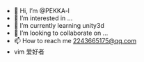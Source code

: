 - 👋 Hi, I’m @PEKKA-l
- 👀 I’m interested in ...
- 🌱 I’m currently learning unity3d
- 💞️ I’m looking to collaborate on ...
- 📫 How to reach me 2243665175@qq.com
- vim 爱好者
<!---
PEKKA-l/PEKKA-l is a ✨ special ✨ repository because its `README.md` (this file) appears on your GitHub profile.
You can click the Preview link to take a look at your changes.
--->
